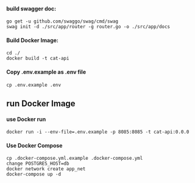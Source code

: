 
#### build swagger doc:
    go get -u github.com/swaggo/swag/cmd/swag
    swag init -d ./src/app/router -g router.go -o ./src/app/docs

#### Build Docker Image:
    cd ./
    docker build -t cat-api
    
#### Copy .env.example as .env file ####
    cp .env.example .env    
    
## run Docker Image

#### use Docker run
    docker run -i --env-file=.env.example -p 8085:8085 -t cat-api:0.0.0

#### Use Docker Compose
    cp .docker-compose.yml.example .docker-compose.yml
    change POSTGRES_HOST=db
    docker network create app_net
    docker-compose up -d